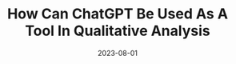 ---
title: "How Can ChatGPT Be Used As A Tool In Qualitative Analysis"
collection: research
type: "Research Presentation"
venue: "University of California, Irvine Summer Undergraduate Research
Fellowship Symposium"
date: 2023-08-01
dateString: "August 2023"
upcoming: "false"
location: "Irvine, California"
---